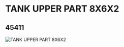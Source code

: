 # TANK UPPER PART 8X6X2
## 45411
![TANK UPPER PART 8X6X2](https://lc-www-live-s.legocdn.com/media/bricks/5/2/4195061.jpg)